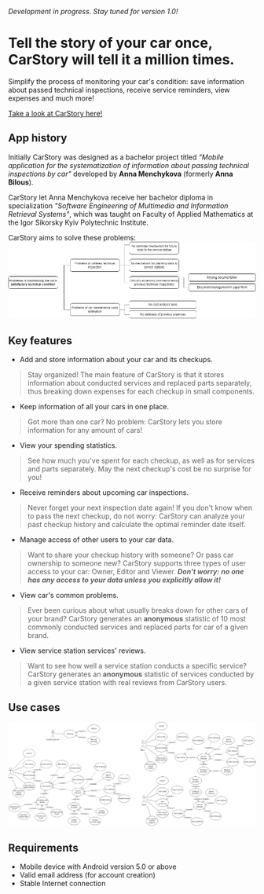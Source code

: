 *Development in progress. Stay tuned for version 1.0!*

# Tell the story of your car once, CarStory will tell it a million times.
Simplify the process of monitoring your car's condition: save information about passed technical inspections, receive service reminders, view expenses and much more!

[Take a look at CarStory here!](/promo.pdf "Promotional material")

## App history
Initially CarStory was designed as a bachelor project titled *"Mobile application for the systematization of information about passing technical inspections by car"* developed by **Anna Menchykova** (formerly **Anna Bilous**).

CarStory let Anna Menchykova receive her bachelor diploma in specialization *"Software Engineering of Multimedia and Information Retrieval Systems"*, which was taught on Faculty of Applied Mathematics at the Igor Sikorsky Kyiv Polytechnic Institute.

CarStory aims to solve these problems:
![Decision tree](decision_tree.png)

## Key features
- Add and store information about your car and its checkups.
>Stay organized! The main feature of CarStory is that it stores information about conducted services and replaced parts separately, thus breaking down expenses for each checkup in small components.
- Keep information of all your cars in one place.
>Got more than one car? No problem: CarStory lets you store information for any amount of cars!
- View your spending statistics.
>See how much you've spent for each checkup, as well as for services and parts separately. May the next checkup's cost be no surprise for you!
- Receive reminders about upcoming car inspections.
>Never forget your next inspection date again! If you don't know when to pass the next checkup, do not worry: CarStory can analyze your past checkup history and calculate the optimal reminder date itself.
- Manage access of other users to your car data.
>Want to share your checkup history with someone? Or pass car ownership to someone new? CarStory supports three types of user access to your car: Owner, Editor and Viewer. ***Don't worry: no one has any access to your data unless you explicitly allow it!***
- View car's common problems.
>Ever been curious about what usually breaks down for other cars of your brand? CarStory generates an **anonymous** statistic of 10 most commonly conducted services and replaced parts for car of a given brand.
- View service station services' reviews.
>Want to see how well a service station conducts a specific service? CarStory generates an **anonymous** statistic of services conducted by a given service station with real reviews from CarStory users.

## Use cases
![Use case diagram](usecase.png)

## Requirements
- Mobile device with Android version 5.0 or above
- Valid email address (for account creation)
- Stable Internet connection